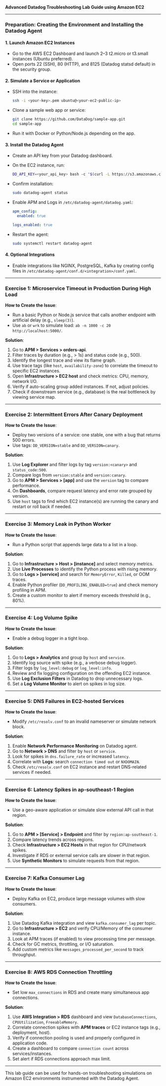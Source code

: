 **Advanced Datadog Troubleshooting Lab Guide using Amazon EC2**

---

### **Preparation: Creating the Environment and Installing the Datadog Agent**

#### **1. Launch Amazon EC2 Instances**

* Go to the AWS EC2 Dashboard and launch 2–3 t2.micro or t3.small instances (Ubuntu preferred).
* Open ports 22 (SSH), 80 (HTTP), and 8125 (Datadog statsd default) in the security group.

#### **2. Simulate a Service or Application**

* SSH into the instance:

  ```bash
  ssh -i <your-key>.pem ubuntu@<your-ec2-public-ip>
  ```
* Clone a sample web app or service:

  ```bash
  git clone https://github.com/DataDog/sample-app.git
  cd sample-app
  ```
* Run it with Docker or Python/Node.js depending on the app.

#### **3. Install the Datadog Agent**

* Create an API key from your Datadog dashboard.
* On the EC2 instance, run:

  ```bash
  DD_API_KEY=<your_api_key> bash -c "$(curl -L https://s3.amazonaws.com/dd-agent/scripts/install_script.sh)"
  ```
* Confirm installation:

  ```bash
  sudo datadog-agent status
  ```
* Enable APM and Logs in `/etc/datadog-agent/datadog.yaml`:

  ```yaml
  apm_config:
    enabled: true

  logs_enabled: true
  ```
* Restart the agent:

  ```bash
  sudo systemctl restart datadog-agent
  ```

#### **4. Optional Integrations**

* Enable integrations like NGINX, PostgreSQL, Kafka by creating config files in `/etc/datadog-agent/conf.d/<integration>/conf.yaml`.

---

### **Exercise 1: Microservice Timeout in Production During High Load**

**How to Create the Issue**:

* Run a basic Python or Node.js service that calls another endpoint with artificial delay (e.g., `sleep(3)`).
* Use `ab` or `wrk` to simulate load: `ab -n 1000 -c 20 http://localhost:5000/`.

**Solution**:

1. Go to **APM > Services > orders-api**.
2. Filter traces by duration (e.g., > 1s) and status code (e.g., 500).
3. Identify the longest trace and view its flame graph.
4. Use trace tags (like `host`, `availability-zone`) to correlate the timeout to specific EC2 instances.
5. Open **Infrastructure > EC2 host** and check metrics: CPU, memory, network I/O.
6. Verify if auto-scaling group added instances. If not, adjust policies.
7. Check if downstream service (e.g., database) is the real bottleneck by viewing service map.

---

### **Exercise 2: Intermittent Errors After Canary Deployment**

**How to Create the Issue**:

* Deploy two versions of a service: one stable, one with a bug that returns 500 errors.
* Use tags: `DD_VERSION=stable` and `DD_VERSION=canary`.

**Solution**:

1. Use **Log Explorer** and filter logs by tag `version:<canary>` and `status_code:500`.
2. Compare logs from `version:stable` and `version:canary`.
3. Go to **APM > Services > \[app]** and use the `version` tag to compare performance.
4. On **Dashboards**, compare request latency and error rate grouped by version.
5. Use `host` tags to find which EC2 instance(s) are running the canary and restart or roll back if needed.

---

### **Exercise 3: Memory Leak in Python Worker**

**How to Create the Issue**:

* Run a Python script that appends large data to a list in a loop.

**Solution**:

1. Go to **Infrastructure > Host > \[instance]** and select memory metrics.
2. Use **Live Processes** to identify the Python process with rising memory.
3. Go to **Logs > \[service]** and search for `MemoryError`, `Killed`, or OOM traces.
4. Enable Python profiler (`DD_PROFILING_ENABLED=true`) and check memory profiling in APM.
5. Create a custom monitor to alert if memory exceeds threshold (e.g., 80%).

---

### **Exercise 4: Log Volume Spike**

**How to Create the Issue**:

* Enable a debug logger in a tight loop.

**Solution**:

1. Go to **Logs > Analytics** and group by `host` and `service`.
2. Identify log source with spike (e.g., a verbose debug logger).
3. Filter logs by `log_level:debug` or `log_level:info`.
4. Review and fix logging configuration on the offending EC2 instance.
5. Use **Log Exclusion Filters** in Datadog to drop unnecessary logs.
6. Set a **Log Volume Monitor** to alert on spikes in log size.

---

### **Exercise 5: DNS Failures in EC2-hosted Services**

**How to Create the Issue**:

* Modify `/etc/resolv.conf` to an invalid nameserver or simulate network block.

**Solution**:

1. Enable **Network Performance Monitoring** on Datadog agent.
2. Go to **Network > DNS** and filter by `host` or `service`.
3. Look for spikes in `dns.failure_rate` or increased `latency`.
4. Correlate with **Logs**: search `connection timed out` or `NXDOMAIN`.
5. Check `/etc/resolv.conf` on EC2 instance and restart DNS-related services if needed.

---

### **Exercise 6: Latency Spikes in ap-southeast-1 Region**

**How to Create the Issue**:

* Use a geo-aware application or simulate slow external API call in that region.

**Solution**:

1. Go to **APM > \[Service] > Endpoint** and filter by `region:ap-southeast-1`.
2. Compare latency trends across regions.
3. Check **Infrastructure > EC2 Hosts** in that region for CPU/network spikes.
4. Investigate if RDS or external service calls are slower in that region.
5. Use **Synthetic Monitors** to simulate requests from that region.

---

### **Exercise 7: Kafka Consumer Lag**

**How to Create the Issue**:

* Deploy Kafka on EC2, produce large message volumes with slow consumers.

**Solution**:

1. Use Datadog Kafka integration and view `kafka.consumer_lag` per topic.
2. Go to **Infrastructure > EC2** and verify CPU/Memory of the consumer instance.
3. Look at APM traces (if enabled) to view processing time per message.
4. Check for GC metrics, throttling, or I/O saturation.
5. Add custom metrics like `messages_processed_per_second` to track throughput.

---

### **Exercise 8: AWS RDS Connection Throttling**

**How to Create the Issue**:

* Set low `max_connections` in RDS and create many simultaneous app connections.

**Solution**:

1. Use **AWS Integration > RDS** dashboard and view `DatabaseConnections`, `CPUUtilization`, `FreeableMemory`.
2. Correlate connection spikes with **APM traces** or EC2 instance tags (e.g., deployment, host).
3. Verify if connection pooling is used and properly configured in application code.
4. Create a dashboard to compare `connection count` across services/instances.
5. Set alert if RDS connections approach max limit.

---

This lab guide can be used for hands-on troubleshooting simulations on Amazon EC2 environments instrumented with the Datadog Agent.
